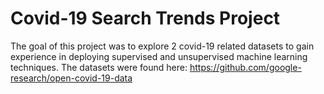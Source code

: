 # Covid-19 Search Trends Project

The goal of this project was to explore 2 covid-19 related datasets to gain experience in deploying supervised and unsupervised machine learning techniques. 
The datasets were found here: https://github.com/google-research/open-covid-19-data
